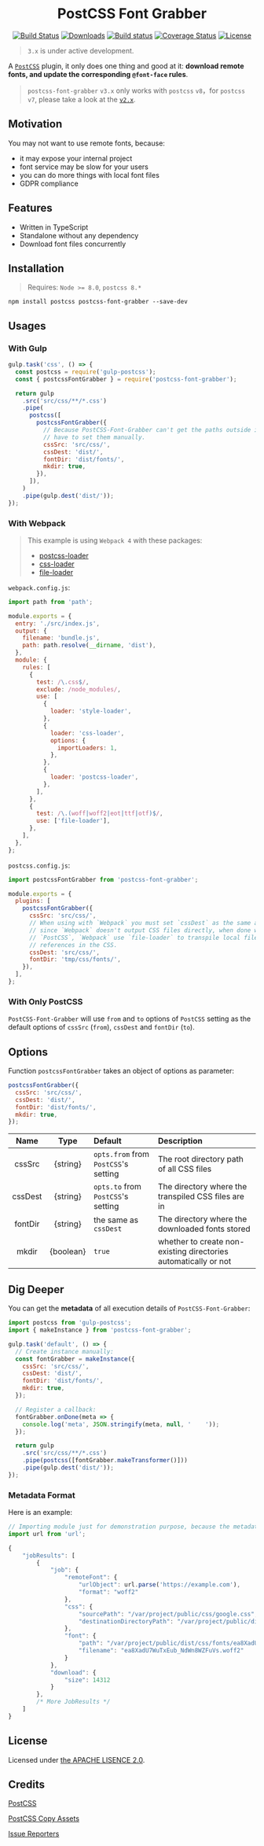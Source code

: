 <h1 align=center>
    PostCSS Font Grabber
</h1>

<p align="center">
  <a href="https://www.npmjs.com/package/postcss-font-grabber"><img src="https://img.shields.io/npm/v/postcss-font-grabber.svg?style=flat-square" alt="Build Status"></a>
  <a href="https://www.npmjs.com/package/postcss-font-grabber"><img src="https://img.shields.io/npm/dt/postcss-font-grabber.svg?style=flat-square" alt="Downloads"></a>
  <a href="https://github.com/aaronjan/postcss-font-grabber"><img src="https://github.com/aaronjan/postcss-font-grabber/workflows/Node.js%20CI/badge.svg?branch=master" alt="Build status" /></a>
  <a href="https://coveralls.io/github/AaronJan/postcss-font-grabber?branch=master"><img src="https://img.shields.io/coveralls/AaronJan/postcss-font-grabber.svg?style=flat-square" alt="Coverage Status"></a>
  <a href="https://www.npmjs.com/package/postcss-font-grabber"><img src="https://img.shields.io/npm/l/postcss-font-grabber.svg?style=flat-square" alt="License"></a>
</p>

> `3.x` is under active development.

A [`PostCSS`](https://github.com/postcss/postcss) plugin, it only does one thing and good at it: **download remote fonts, and update the corresponding `@font-face` rules**.

> `postcss-font-grabber` `v3.x` only works with `postcss` `v8`，for `postcss` `v7`, please take a look at the [`v2.x`](https://github.com/AaronJan/postcss-font-grabber/tree/v1.x).

## Motivation

You may not want to use remote fonts, because:

- it may expose your internal project
- font service may be slow for your users
- you can do more things with local font files
- GDPR compliance

## Features

- Written in TypeScript
- Standalone without any dependency
- Download font files concurrently

## Installation

> Requires: `Node >= 8.0`, `postcss 8.*`

```
npm install postcss postcss-font-grabber --save-dev
```

## Usages

### With Gulp

```javascript
gulp.task('css', () => {
  const postcss = require('gulp-postcss');
  const { postcssFontGrabber } = require('postcss-font-grabber');

  return gulp
    .src('src/css/**/*.css')
    .pipe(
      postcss([
        postcssFontGrabber({
          // Because PostCSS-Font-Grabber can't get the paths outside itself, you
          // have to set them manually.
          cssSrc: 'src/css/',
          cssDest: 'dist/',
          fontDir: 'dist/fonts/',
          mkdir: true,
        }),
      ]),
    )
    .pipe(gulp.dest('dist/'));
});
```

### With Webpack

> This example is using `Webpack 4` with these packages:
>
> - [postcss-loader](https://github.com/postcss/postcss-loader)
> - [css-loader](https://github.com/webpack-contrib/css-loader)
> - [file-loader](https://github.com/webpack-contrib/file-loader)

`webpack.config.js`:

```javascript
import path from 'path';

module.exports = {
  entry: './src/index.js',
  output: {
    filename: 'bundle.js',
    path: path.resolve(__dirname, 'dist'),
  },
  module: {
    rules: [
      {
        test: /\.css$/,
        exclude: /node_modules/,
        use: [
          {
            loader: 'style-loader',
          },
          {
            loader: 'css-loader',
            options: {
              importLoaders: 1,
            },
          },
          {
            loader: 'postcss-loader',
          },
        ],
      },
      {
        test: /\.(woff|woff2|eot|ttf|otf)$/,
        use: ['file-loader'],
      },
    ],
  },
};
```

`postcss.config.js`:

```javascript
import postcssFontGrabber from 'postcss-font-grabber';

module.exports = {
  plugins: [
    postcssFontGrabber({
      cssSrc: 'src/css/',
      // When using with `Webpack` you must set `cssDest` as the same as `cssSrc`
      // since `Webpack` doesn't output CSS files directly, when done with
      // `PostCSS`, `Webpack` use `file-loader` to transpile local file
      // references in the CSS.
      cssDest: 'src/css/',
      fontDir: 'tmp/css/fonts/',
    }),
  ],
};
```

### With Only PostCSS

`PostCSS-Font-Grabber` will use `from` and `to` options of `PostCSS` setting as the default options of `cssSrc` (`from`), `cssDest` and `fontDir` (`to`).

## Options

Function `postcssFontGrabber` takes an object of options as parameter:

```javascript
postcssFontGrabber({
  cssSrc: 'src/css/',
  cssDest: 'dist/',
  fontDir: 'dist/fonts/',
  mkdir: true,
});
```

|  Name   |   Type    | Default                              | Description                                                     |
| :-----: | :-------: | :----------------------------------- | :-------------------------------------------------------------- |
| cssSrc  | {string}  | `opts.from` from `PostCSS`'s setting | The root directory path of all CSS files                        |
| cssDest | {string}  | `opts.to` from `PostCSS`'s setting   | The directory where the transpiled CSS files are in             |
| fontDir | {string}  | the same as `cssDest`                | The directory where the downloaded fonts stored                 |
|  mkdir  | {boolean} | `true`                               | whether to create non-existing directories automatically or not |

## Dig Deeper

You can get the **metadata** of all execution details of `PostCSS-Font-Grabber`:

```javascript
import postcss from 'gulp-postcss';
import { makeInstance } from 'postcss-font-grabber';

gulp.task('default', () => {
  // Create instance manually:
  const fontGrabber = makeInstance({
    cssSrc: 'src/css/',
    cssDest: 'dist/',
    fontDir: 'dist/fonts/',
    mkdir: true,
  });

  // Register a callback:
  fontGrabber.onDone(meta => {
    console.log('meta', JSON.stringify(meta, null, '    '));
  });

  return gulp
    .src('src/css/**/*.css')
    .pipe(postcss([fontGrabber.makeTransformer()]))
    .pipe(gulp.dest('dist/'));
});
```

### Metadata Format

Here is an example:

```javascript
// Importing module just for demonstration purpose, because the metadata contains URL object.
import url from 'url';

{
    "jobResults": [
        {
            "job": {
                "remoteFont": {
                    "urlObject": url.parse('https://example.com'),
                    "format": "woff2"
                },
                "css": {
                    "sourcePath": "/var/project/public/css/google.css",
                    "destinationDirectoryPath": "/var/project/public/dist/css/fonts"
                },
                "font": {
                    "path": "/var/project/public/dist/css/fonts/ea8XadU7WuTxEub_NdWn8WZFuVs.woff2",
                    "filename": "ea8XadU7WuTxEub_NdWn8WZFuVs.woff2"
                }
            },
            "download": {
                "size": 14312
            }
        },
        /* More JobResults */
    ]
}
```

## License

Licensed under [the APACHE LISENCE 2.0](http://www.apache.org/licenses/LICENSE-2.0).

## Credits

[PostCSS](https://github.com/postcss/postcss)

[PostCSS Copy Assets](https://github.com/shutterstock/postcss-copy-assets)

[Issue Reporters](https://github.com/AaronJan/postcss-font-grabber/issues)
